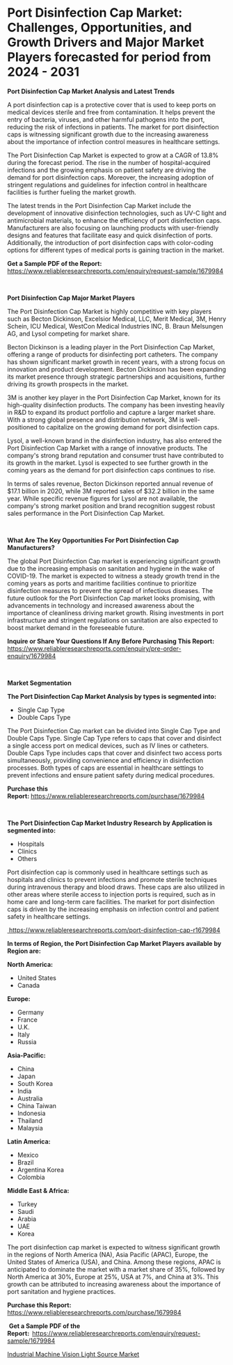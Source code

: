 <p><h1>Port Disinfection Cap Market: Challenges, Opportunities, and Growth Drivers and Major Market Players forecasted for period from 2024 - 2031</h1></p><p><strong>Port Disinfection Cap Market Analysis and Latest Trends</strong></p>
<p><p>A port disinfection cap is a protective cover that is used to keep ports on medical devices sterile and free from contamination. It helps prevent the entry of bacteria, viruses, and other harmful pathogens into the port, reducing the risk of infections in patients. The market for port disinfection caps is witnessing significant growth due to the increasing awareness about the importance of infection control measures in healthcare settings. </p><p>The Port Disinfection Cap Market is expected to grow at a CAGR of 13.8% during the forecast period. The rise in the number of hospital-acquired infections and the growing emphasis on patient safety are driving the demand for port disinfection caps. Moreover, the increasing adoption of stringent regulations and guidelines for infection control in healthcare facilities is further fueling the market growth.</p><p>The latest trends in the Port Disinfection Cap Market include the development of innovative disinfection technologies, such as UV-C light and antimicrobial materials, to enhance the efficiency of port disinfection caps. Manufacturers are also focusing on launching products with user-friendly designs and features that facilitate easy and quick disinfection of ports. Additionally, the introduction of port disinfection caps with color-coding options for different types of medical ports is gaining traction in the market.</p></p>
<p><strong>Get a Sample PDF of the Report:&nbsp;</strong> <a href="https://www.reliableresearchreports.com/enquiry/request-sample/1679984">https://www.reliableresearchreports.com/enquiry/request-sample/1679984</a></p>
<p>&nbsp;</p>
<p><strong>Port Disinfection Cap Major Market Players</strong></p>
<p><p>The Port Disinfection Cap Market is highly competitive with key players such as Becton Dickinson, Excelsior Medical, LLC, Merit Medical, 3M, Henry Schein, ICU Medical, WestCon Medical Industries INC, B. Braun Melsungen AG, and Lysol competing for market share.</p><p>Becton Dickinson is a leading player in the Port Disinfection Cap Market, offering a range of products for disinfecting port catheters. The company has shown significant market growth in recent years, with a strong focus on innovation and product development. Becton Dickinson has been expanding its market presence through strategic partnerships and acquisitions, further driving its growth prospects in the market.</p><p>3M is another key player in the Port Disinfection Cap Market, known for its high-quality disinfection products. The company has been investing heavily in R&D to expand its product portfolio and capture a larger market share. With a strong global presence and distribution network, 3M is well-positioned to capitalize on the growing demand for port disinfection caps.</p><p>Lysol, a well-known brand in the disinfection industry, has also entered the Port Disinfection Cap Market with a range of innovative products. The company's strong brand reputation and consumer trust have contributed to its growth in the market. Lysol is expected to see further growth in the coming years as the demand for port disinfection caps continues to rise.</p><p>In terms of sales revenue, Becton Dickinson reported annual revenue of $17.1 billion in 2020, while 3M reported sales of $32.2 billion in the same year. While specific revenue figures for Lysol are not available, the company's strong market position and brand recognition suggest robust sales performance in the Port Disinfection Cap Market.</p></p>
<p>&nbsp;</p>
<p><strong>What Are The Key Opportunities For Port Disinfection Cap Manufacturers?</strong></p>
<p><p>The global Port Disinfection Cap market is experiencing significant growth due to the increasing emphasis on sanitation and hygiene in the wake of COVID-19. The market is expected to witness a steady growth trend in the coming years as ports and maritime facilities continue to prioritize disinfection measures to prevent the spread of infectious diseases. The future outlook for the Port Disinfection Cap market looks promising, with advancements in technology and increased awareness about the importance of cleanliness driving market growth. Rising investments in port infrastructure and stringent regulations on sanitation are also expected to boost market demand in the foreseeable future.</p></p>
<p><strong>Inquire or Share Your Questions If Any Before Purchasing This Report:</strong> <a href="https://www.reliableresearchreports.com/enquiry/pre-order-enquiry/1679984">https://www.reliableresearchreports.com/enquiry/pre-order-enquiry/1679984</a></p>
<p>&nbsp;</p>
<p><strong>Market Segmentation</strong></p>
<p><strong>The Port Disinfection Cap Market Analysis by types is segmented into:</strong></p>
<p><ul><li>Single Cap Type</li><li>Double Caps Type</li></ul></p>
<p><p>The Port Disinfection Cap market can be divided into Single Cap Type and Double Caps Type. Single Cap Type refers to caps that cover and disinfect a single access port on medical devices, such as IV lines or catheters. Double Caps Type includes caps that cover and disinfect two access ports simultaneously, providing convenience and efficiency in disinfection processes. Both types of caps are essential in healthcare settings to prevent infections and ensure patient safety during medical procedures.</p></p>
<p><strong>Purchase this Report:&nbsp;</strong><a href="https://www.reliableresearchreports.com/purchase/1679984">https://www.reliableresearchreports.com/purchase/1679984</a></p>
<p>&nbsp;</p>
<p><strong>The Port Disinfection Cap Market Industry Research by Application is segmented into:</strong></p>
<p><ul><li>Hospitals</li><li>Clinics</li><li>Others</li></ul></p>
<p><p>Port disinfection cap is commonly used in healthcare settings such as hospitals and clinics to prevent infections and promote sterile techniques during intravenous therapy and blood draws. These caps are also utilized in other areas where sterile access to injection ports is required, such as in home care and long-term care facilities. The market for port disinfection caps is driven by the increasing emphasis on infection control and patient safety in healthcare settings.</p></p>
<p><a href="https://www.reliableresearchreports.com/port-disinfection-cap-r1679984">&nbsp;https://www.reliableresearchreports.com/port-disinfection-cap-r1679984</a></p>
<p><strong>In terms of Region, the Port Disinfection Cap Market Players available by Region are:</strong></p>
<p>
    <p> <strong> North America: </strong>
        <ul>
            <li>United States</li>
            <li>Canada</li>
        </ul>
        </p> 
    <p> <strong> Europe: </strong>
        <ul>
            <li>Germany</li>
            <li>France</li>
            <li>U.K.</li>
            <li>Italy</li>
            <li>Russia</li>
        </ul>
        </p> 
    <p> <strong> Asia-Pacific: </strong>
        <ul>
            <li>China</li>
            <li>Japan</li>
            <li>South Korea</li>
            <li>India</li>
            <li>Australia</li>
            <li>China Taiwan</li>
            <li>Indonesia</li>
            <li>Thailand</li>
            <li>Malaysia</li>
        </ul>
        </p> 
    <p> <strong> Latin America: </strong>
        <ul>
            <li>Mexico</li>
            <li>Brazil</li>
            <li>Argentina Korea</li>
            <li>Colombia</li>
        </ul>
        </p> 
    <p> <strong> Middle East & Africa: </strong>
        <ul>
            <li>Turkey</li>
            <li>Saudi</li>
            <li>Arabia</li>
            <li>UAE</li>
            <li>Korea</li>
        </ul>
    </p>
    </p>
<p><p>The port disinfection cap market is expected to witness significant growth in the regions of North America (NA), Asia Pacific (APAC), Europe, the United States of America (USA), and China. Among these regions, APAC is anticipated to dominate the market with a market share of 35%, followed by North America at 30%, Europe at 25%, USA at 7%, and China at 3%. This growth can be attributed to increasing awareness about the importance of port sanitation and hygiene practices.</p></p>
<p><strong>Purchase this Report: </strong><a href="https://www.reliableresearchreports.com/purchase/1679984">https://www.reliableresearchreports.com/purchase/1679984</a></p>
<p>&nbsp;<strong>Get a Sample PDF of the Report:&nbsp;&nbsp;</strong><a href="https://www.reliableresearchreports.com/enquiry/request-sample/1679984">https://www.reliableresearchreports.com/enquiry/request-sample/1679984</a></p>
<p><strong></strong></p>
<p><p><a href="https://issuu.com/reportprime-2/docs/industrial-machine-vision-light-source-market-size">Industrial Machine Vision Light Source Market</a></p></p>